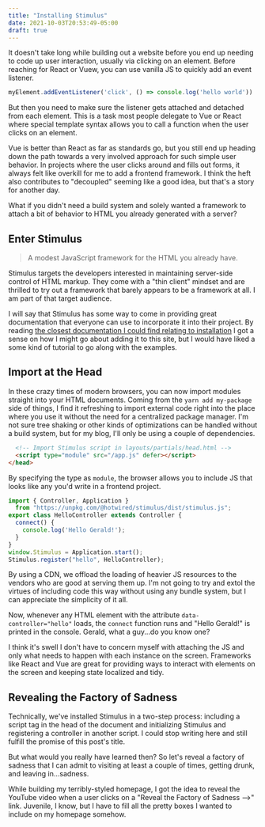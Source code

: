 ```yaml
---
title: "Installing Stimulus"
date: 2021-10-03T20:53:49-05:00
draft: true
---
```


It doesn't take long while building out a website before you end up needing to code up user 
interaction, usually via clicking on an element. Before reaching for React or Vuew, you can use 
vanilla JS to quickly add an event listener.

```js
myElement.addEventListener('click', () => console.log('hello world'))
```

But then you need to make sure the listener gets attached and detached from each element. This is a 
task most people delegate to Vue or React where special template syntax allows you to call a 
function when the user clicks on an element. 

Vue is better than React as far as standards go, but you still end up heading down the path 
towards a very involved approach for such simple user behavior. In projects where the user 
clicks around and fills out forms, it always felt like overkill for me to add a frontend 
framework. I think the heft also contributes to "decoupled" seeming like a good idea, but that's 
a story for another day.

What if you didn't need a build system and solely wanted a framework to attach a bit of 
behavior to HTML you already generated with a server?

## Enter Stimulus

> A modest JavaScript framework for the HTML you already have.

Stimulus targets the developers interested in maintaining server-side control of 
HTML markup. They come with a "thin client" mindset and are thrilled to try out a framework that 
barely appears to be a framework at all. I am part of that target audience. 

I will say that Stimulus has some way to come in providing great documentation that everyone 
can use to incorporate it into their project. By reading [the closest documentation I could find 
relating to installation](https://stimulus.hotwired.dev/handbook/installing) I got a sense on 
how I might go about adding it to this site, but I would have liked a some kind of tutorial to 
go along with the examples.

## Import at the Head

In these crazy times of modern browsers, you can now import modules straight into your HTML 
documents. Coming from the `yarn add my-package` side of things, I find it refreshing to import 
external code right into the place where you use it without the need for a centralized package 
manager. I'm not sure tree shaking or other kinds of optimizations can be handled without a 
build system, but for my blog, I'll only be using a couple of dependencies.

```html
  <!-- Import Stimulus script in layouts/partials/head.html -->
  <script type="module" src="/app.js" defer></script>
</head>
```

By specifying the type as `module`, the browser allows you to include JS that looks like any 
you'd write in a frontend project. 

```js
import { Controller, Application } 
  from "https://unpkg.com/@hotwired/stimulus/dist/stimulus.js";
export class HelloController extends Controller {
  connect() {
    console.log('Hello Gerald!');
  }
}
window.Stimulus = Application.start();
Stimulus.register("hello", HelloController);
```

By using a CDN, we offload the loading of heavier JS resources to the vendors who are good at 
serving them up. I'm not going to try and extol the virtues of including code this way without 
using any bundle system, but I can appreciate the simplicity of it all.

Now, whenever any HTML element with the attribute `data-controller="hello"` loads, the `connect` 
function runs and "Hello Gerald!" is printed in the console. Gerald, what a guy...do you know one?

I think it's swell I don't have to concern myself with attaching the JS and only what needs to 
happen with each instance on the screen. Frameworks like React and Vue are great for providing 
ways to interact with elements on the screen and keeping state localized and tidy. 

## Revealing the Factory of Sadness

Technically, we've installed Stimulus in a two-step process: including a script tag in the head 
of the document and initializing Stimulus and registering a controller in another script. I 
could stop writing here and still fulfill the promise of this post's title.

But what would you really have learned then? So let's reveal a factory of sadness that I can 
admit to visiting at least a couple of times, getting drunk, and leaving in...sadness. 

While building my terribly-styled homepage, I got the idea to reveal the YouTube video when a 
user clicks on a "Reveal the Factory of Sadness -->" link. Juvenile, I know, but I have to fill 
all the pretty boxes I wanted to include on my homepage somehow.


